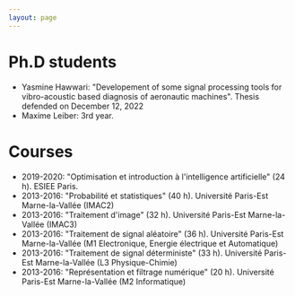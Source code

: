 ```yaml
---
layout: page
---
```



# Ph.D students

- Yasmine Hawwari: "Developement of some signal processing tools for vibro-acoustic based diagnosis of aeronautic machines". Thesis defended on December 12, 2022
- Maxime Leiber: 3rd year. 


# Courses
- 2019-2020: "Optimisation et introduction à l'intelligence artificielle" (24 h). ESIEE Paris. 
- 2013-2016: "Probabilité et statistiques" (40 h). Université Paris-Est Marne-la-Vallée (IMAC2)
- 2013-2016: "Traitement d'image" (32 h). Université Paris-Est Marne-la-Vallée (IMAC3)
- 2013-2016: "Traitement de signal aléatoire" (36 h). Université Paris-Est Marne-la-Vallée (M1 Electronique, Energie électrique et Automatique)
- 2013-2016: "Traitement de signal déterministe" (33 h). Université Paris-Est Marne-la-Vallée (L3 Physique-Chimie)
- 2013-2016: "Représentation et filtrage numérique" (20 h). Université Paris-Est Marne-la-Vallée (M2 Informatique)
